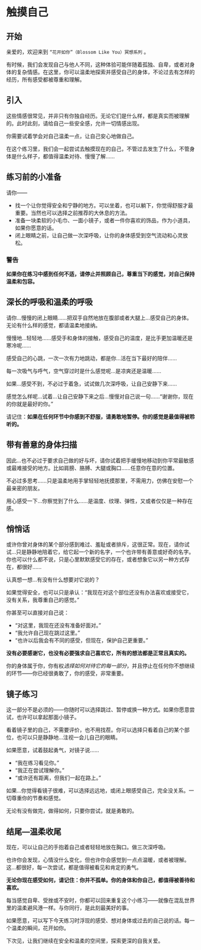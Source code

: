 # 触摸自己

## 开始

亲爱的，欢迎来到 `“花开如你”（Blossom Like You）冥想系列` 。

有时候，我们会发现自己与他人不同，这种体验可能伴随着孤独、自卑，或者对身体的复杂情感。在这里，你可以温柔地探索并感受自己的身体，不论过去有怎样的经历，所有感受都被尊重和理解。

## 引入

这些情感很常见，并非只有你独自经历。无论它们是什么样，都是真实而被理解的。此时此刻，请给自己一些安全感，允许一切情感出现。

你需要试着学会对自己温柔一点，让自己安心地做自己。

在这个练习里，我们会一起尝试去触摸现在的自己，不管过去发生了什么，不管身体是什么样子，都值得温柔对待、慢慢了解……

## 练习前的小准备

请你——

- 找一个让你觉得安全和宁静的地方。可以坐着，也可以躺下，你觉得舒服才最重要。当然也可以选择之前推荐的大休息的方法。
- 准备一块柔软的小毛巾、一面小镜子，或者一件你喜欢的饰品，作为小道具，如果你愿意的话。
- 闭上眼睛之前，让自己做一次深呼吸，让你的身体感受到空气流动和心灵放松。

### 警告

**如果你在练习中感到任何不适，请停止并照顾自己，尊重当下的感觉，对自己保持温柔和包容。**

## 深长的呼吸和温柔的呼吸

请你…慢慢的闭上眼睛……把双手自然地放在腹部或者大腿上…感受自己的身体。无论有什么样的感觉，都请温柔地接纳。

慢慢地…轻轻地……感受手和身体的接触，感受自己的温度，是比手更加温暖还是寒冷呢……

感受自己的心跳，一次一次有力地跳动，都是你…活在当下最好的陪伴……

每一次吸气与呼气，空气穿过时是什么感觉呢…是凉爽还是温暖……

如果…感受不到，不必过于着急，试试做几次深呼吸，让自己安静下来……

感觉怎么样呢…试着…让自己安静下来之后…慢慢对自己说一句……“谢谢你，现在的你就是最好的你。”

请记住：**如果在任何环节中你感到不舒服，请勇敢地暂停。你的感觉是最值得被聆听的。**

## 带有善意的身体扫描

因此…也不必过于要求自己做的好与坏，请你试着把手缓慢地移动到你平常最敏感或最难接受的地方。比如肩膀、胳膊、大腿或胸口……任意你在意的位置。

不必过多思考……只是温柔地用手掌轻轻地抚摸那里，不需用力，仿佛在安慰一个最亲密的朋友。

用心感受一下…你察觉到了什么……是温度、纹理、弹性，又或者仅仅是一种存在感。

## 悄悄话

或许你曾对身体的某个部分感到难过、羞耻或者排斥，这很正常。现在，请你试试…只是静静地陪着它，给它起一个新的名字，一个也许带有善意或好奇的名字。你也可以什么都不说，只是心里默默感受它的存在，或者想象它以另一种方式存在，都很好……

认真想一想…有没有什么想要对它说的？

如果觉得安全，也可以只是承认：“我现在对这个部位还没有办法喜欢或接受它，没有关系，我尊重自己的感觉。”

你甚至可以直接对自己说：

- “对这里，我现在还没有准备好面对。”
- “我允许自己现在跳过这里。”
- “也许以后我会有不同的感受，但现在，保护自己更重要。”

**没有必要感谢它，也没有必要强求自己喜欢它，所有的想法都是正常且真实的。**

你的身体属于你，你有权*选择如何对待它的每一部分*，并且停止在任何你不想继续的环节——你已经很勇敢了，你的感受，非常重要。

## 镜子练习

这一部分不是必须的——你随时可以选择跳过、暂停或换一种方式。如果你愿意尝试，也许可以拿起那面小镜子。

看着镜子里的自己，不需要评价，也不用找茬。你可以选择只看着自己的某个部位，也可以只是静静地…注视一会儿自己的眼睛。

如果愿意，试着鼓起勇气，对镜子说……

- “我在练习看见你。”
- “我正在尝试理解你。”
- “或许还有距离，但我们一起在路上。”

如果…你觉得看镜子很难，可以选择远远地，或闭上眼感受自己，完全没关系。一切尊重你的节奏和感觉。

无论有没有做完，做得如何，只要你尝试，就是勇敢的。

## 结尾—温柔收尾

现在，可以让自己的手抱着自己或者轻轻地放在胸口。做三次深呼吸。

也许你会发现，心情没什么变化，但也许你会感觉到一点点温暖，或者被理解。这…都很好，每一次尝试，都是值得被看见和肯定的勇气。

**无论你现在感受如何，请记住：你并不孤单。你的身体和你自己，都值得被善待和喜欢。**

每当感觉自卑、受挫或不安时，你都可以回来重复这个小练习——就像在混乱世界里的温柔避风港一样。与你同行，是此刻最美好的事。

如果愿意，可以写下今天练习时浮现的感受、想对身体或过去的自己说的话。每一个温柔的瞬间，花开如你。

下次见，让我们继续在安全和温柔的空间里，探索更深的自我关爱。
